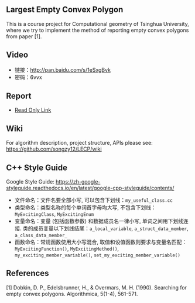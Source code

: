 ## Largest Empty Convex Polygon

This is a course project for Computational geometry of Tsinghua University, where we try to implement the method of reporting empty convex polygons from paper [1].

## Video

* 链接：http://pan.baidu.com/s/1eSxgBvk 
* 密码：6vvx

## Report 

* [Read Only Link](https://www.overleaf.com/read/khbqxnhwbffx)

## Wiki

For algorithm description, project structure, APIs please see: <https://github.com/songzy12/LECP/wiki>

## C++ Style Guide

Google Style Guide: <https://zh-google-styleguide.readthedocs.io/en/latest/google-cpp-styleguide/contents/>

* 文件命名：文件名要全部小写, 可以包含下划线：`my_useful_class.cc`
* 类型命名：类型名称的每个单词首字母均大写, 不包含下划线：`MyExcitingClass`, `MyExcitingEnum`
* 变量命名：变量 (包括函数参数) 和数据成员名一律小写, 单词之间用下划线连接. 类的成员变量以下划线结尾：`a_local_variable`, `a_struct_data_member`, `a_class_data_member_`
* 函数命名：常规函数使用大小写混合, 取值和设值函数则要求与变量名匹配： `MyExcitingFunction()`, `MyExcitingMethod()`, `my_exciting_member_variable()`, `set_my_exciting_member_variable()`

## References

[1] Dobkin, D. P., Edelsbrunner, H., & Overmars, M. H. (1990). Searching for empty convex polygons. Algorithmica, 5(1-4), 561-571.